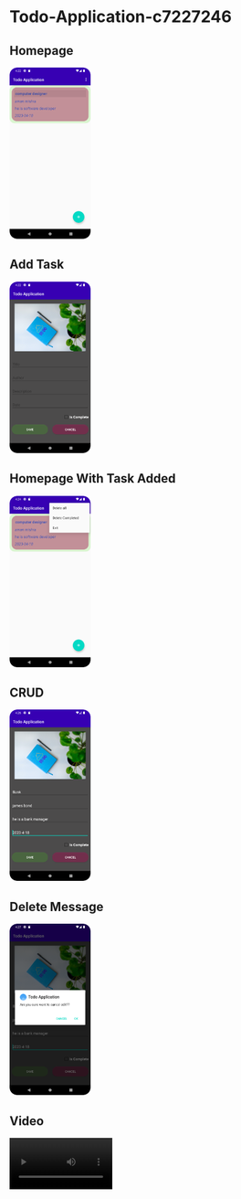 # Todo-Application-c7227246
<h2>Homepage</h2>
<img src="one.png" alt="Homepage" style="height:300px;"/>

  <h2>Add Task</h2>
<img src="two.png" alt="Add Task" style="height:300px;"/>

  <h2>Homepage With Task Added</h2>
<img src="three.png" alt="Homepage" style="height:300px;"/>

  <h2>CRUD</h2>
<img src="four.png" alt="CRUD" style="height:300px;"/>

  <h2>Delete Message</h2>
<img src="five.png" alt="Delete Confirmation" style="height:300px;"/>

<h2>Video </h2>
<video src='video.mp4' width=180/>
</video>
